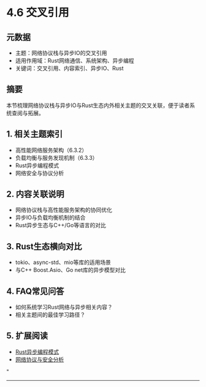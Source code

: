 ﻿# 4.6 交叉引用

## 元数据

- 主题：网络协议栈与异步IO的交叉引用
- 适用作用域：Rust网络通信、系统架构、异步编程
- 关键词：交叉引用、内容索引、异步IO、Rust

## 摘要

本节梳理网络协议栈与异步IO与Rust生态内外相关主题的交叉关联，便于读者系统查阅与拓展。

## 1. 相关主题索引

- 高性能网络服务架构（6.3.2）
- 负载均衡与服务发现机制（6.3.3）
- Rust异步编程模式
- 网络安全与协议分析

## 2. 内容关联说明

- 网络协议栈与高性能服务架构的协同优化
- 异步IO与负载均衡机制的结合
- Rust异步生态与C++/Go等语言的对比

## 3. Rust生态横向对比

- tokio、async-std、mio等库的适用场景
- 与C++ Boost.Asio、Go net库的异步模型对比

## 4. FAQ常见问答

- 如何系统学习Rust网络与异步相关内容？
- 相关主题间的最佳学习路径？

## 5. 扩展阅读

- [Rust异步编程模式](https://rust-lang.github.io/async-book/)
- [网络协议与安全分析](https://en.wikipedia.org/wiki/OSI_model)

"

---
